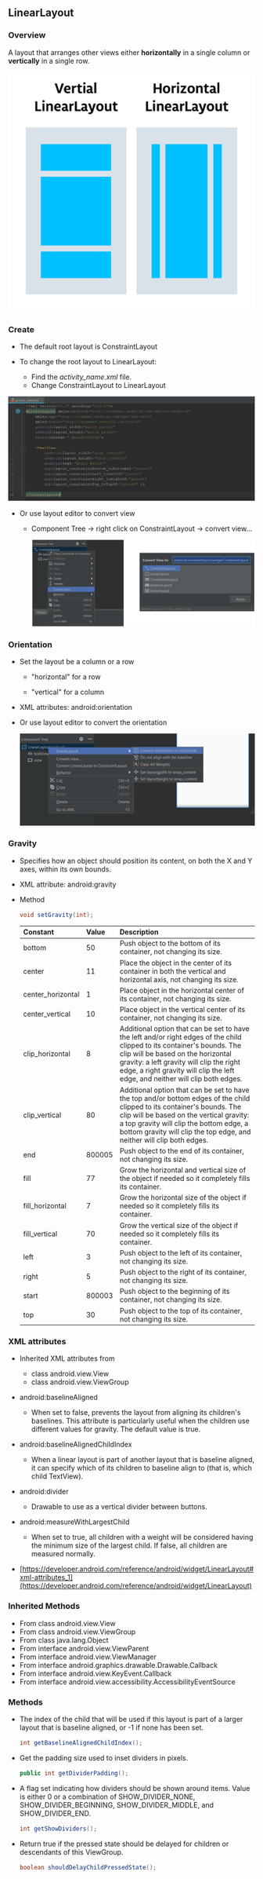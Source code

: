 ## LinearLayout

### Overview

A layout that arranges other views either **horizontally** in a single column or **vertically** in a single row.

<img src="https://github.com/fwangyt/Android-App-Dev-1/raw/master/8/images/linear_layout_1.png" alt="linear_layout_1" style="zoom:67%;" />

### Create

- The default root layout is ConstraintLayout

- To change the root layout to LinearLayout:
  - Find the *activity_name.xml* file.
  - Change ConstraintLayout to LinearLayout

<img src="https://github.com/fwangyt/Android-App-Dev-1/raw/master/8/images/linear_layout_2.png" alt="linear_layout_2" style="zoom: 67%;" />

- Or use layout editor to convert view

  - Component Tree -> right click on ConstraintLayout -> convert view…

    <img src="https://github.com/fwangyt/Android-App-Dev-1/raw/master/8/images/linear_layout_3.png" alt="linear_layout_3" style="zoom: 67%;" />

### Orientation

- Set the layout be a column or a row

  - "horizontal" for a row

  - "vertical" for a column

- XML attributes: android:orientation

- Or use layout editor to convert the orientation

  <img src="https://github.com/fwangyt/Android-App-Dev-1/raw/master/8/images/linear_layout_4.png" alt="linear_layout_4" style="zoom: 50%;" />

### Gravity

- Specifies how an object should position its content, on both the X and Y axes, within its own bounds.

- XML attribute: android:gravity

- Method

  ```java
  void setGravity(int);
  ```

  | Constant          | Value  | Description                                                  |
  | ----------------- | ------ | ------------------------------------------------------------ |
  | bottom            | 50     | Push object to the bottom of its container, not changing its size. |
  | center            | 11     | Place the object in the center of its container in both the vertical  and horizontal axis, not changing its size. |
  | center_horizontal | 1      | Place object in the horizontal center of its container, not changing  its size. |
  | center_vertical   | 10     | Place object in the vertical center of its container, not changing  its size. |
  | clip_horizontal   | 8      | Additional option that can be set to have the left and/or right edges  of the child clipped to its container's bounds. The clip will be based on the  horizontal gravity: a left gravity will clip the right edge, a right gravity  will clip the left edge, and neither will clip both edges. |
  | clip_vertical     | 80     | Additional option that can be set to have the top and/or bottom edges  of the child clipped to its container's bounds. The clip will be based on the  vertical gravity: a top gravity will clip the bottom edge, a bottom gravity  will clip the top edge, and neither will clip both edges. |
  | end               | 800005 | Push object to the end of its container, not changing its size. |
  | fill              | 77     | Grow the horizontal and vertical size of the object if needed so it  completely fills its container. |
  | fill_horizontal   | 7      | Grow the horizontal size of the object if needed so it completely  fills its container. |
  | fill_vertical     | 70     | Grow the vertical size of the object if needed so it completely fills  its container. |
  | left              | 3      | Push object to the left of its container, not changing its size. |
  | right             | 5      | Push object to the right of its container, not changing its size. |
  | start             | 800003 | Push object to the beginning of its container, not changing its size. |
  | top               | 30     | Push object to the top of its container, not changing its size. |

### XML attributes

- Inherited XML attributes from 
  - class android.view.View
  - class android.view.ViewGroup

- android:baselineAligned
  - When set to false, prevents the layout from aligning its children's baselines. This attribute is particularly useful when the children use different values for gravity. The default value is true.
- android:baselineAlignedChildIndex
  - When a linear layout is part of another layout that is baseline aligned, it can specify which of its children to baseline align to (that is, which child TextView).
- android:divider
  - Drawable to use as a vertical divider between buttons.
- android:measureWithLargestChild
  - When set to true, all children with a weight will be considered having the minimum size of the largest child. If false, all children are measured normally.
- [https://developer.android.com/reference/android/widget/LinearLayout#xml-attributes_1](https://developer.android.com/reference/android/widget/LinearLayout)

### Inherited Methods

- From class android.view.View
- From class android.view.ViewGroup
- From class java.lang.Object 
- From interface android.view.ViewParent
- From interface android.view.ViewManager
- From interface android.graphics.drawable.Drawable.Callback
- From interface android.view.KeyEvent.Callback
- From interface android.view.accessibility.AccessibilityEventSource

### Methods

- The index of the child that will be used if this layout is part of a larger layout that is baseline aligned, or -1 if none has been set.

  ```java
  int getBaselineAlignedChildIndex();
  ```

- Get the padding size used to inset dividers in pixels.

  ```java
  public int getDividerPadding();
  ```

- A flag set indicating how dividers should be shown around items. Value is either 0 or a combination of SHOW_DIVIDER_NONE, SHOW_DIVIDER_BEGINNING, SHOW_DIVIDER_MIDDLE, and SHOW_DIVIDER_END.

  ```java
  int getShowDividers();
  ```

- Return true if the pressed state should be delayed for children or descendants of this ViewGroup.

  ```java
  boolean shouldDelayChildPressedState();
  ```
